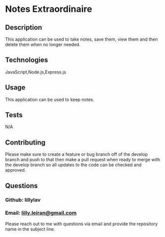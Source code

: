 # Notes Extraordinaire

## Description
This application can be used to take notes, save them, view them and then delete them when no longer needed.

## Technologies
JavaScript,Node.js,Express.js

## Usage
This application can be used to keep notes.

## Tests
N/A

## Contributing
Please make sure to create a feature or bug branch off of the develop branch and push to that then make a pull request when ready to merge with the develop branch so all updates to the code can be checked and approved.

## Questions
### Github: lillylav
### Email: lilly.leiran@gmail.com
Please reach out to me with questions via email and provide the repository name in the subject line.
